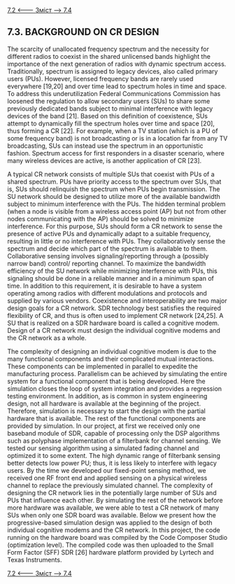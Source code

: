 [7.2 <--- ](7_2.md) [   Зміст   ](README.md) [--> 7.4](7_4.md)

## 7.3. BACKGROUND ON CR DESIGN

The scarcity of unallocated frequency spectrum and the necessity for different radios to coexist in the shared unlicensed bands highlight the importance of the next generation of radios with dynamic spectrum access. Traditionally, spectrum is assigned to legacy devices, also called primary users (PUs). However, licensed frequency bands are rarely used everywhere [19,20] and over time lead to spectrum holes in time and space. To address this underutilization Federal Communications Commission has loosened the regulation to allow secondary users (SUs) to share some previously dedicated bands subject to minimal interference with legacy devices of the band [21]. Based on this definition of coexistence, SUs attempt to dynamically fill the spectrum holes over time and space [20], thus forming a CR [22]. For example, when a TV station (which is a PU of some frequency band) is not broadcasting or is in a location far from any TV broadcasting, SUs can instead use the spectrum in an opportunistic fashion. Spectrum access for first responders in a disaster scenario, where many wireless devices are active, is another application of CR [23].

A typical CR network consists of multiple SUs that coexist with PUs of a shared spectrum. PUs have priority access to the spectrum over SUs, that is, SUs should relinquish the spectrum when PUs begin transmission. The SU network should be designed to utilize more of the available bandwidth subject to minimum interference with the PUs. The hidden terminal problem (when a node is visible from a wireless access point (AP) but not from other nodes communicating with the AP) should be solved to minimize interference. For this purpose, SUs should form a CR network to sense the presence of active PUs and dynamically adapt to a suitable frequency, resulting in little or no interference with PUs. They collaboratively sense the spectrum and decide which part of the spectrum is available to them. Collaborative sensing involves signaling/reporting through a (possibly narrow band) control/ reporting channel. To maximize the bandwidth efficiency of the SU network while minimizing interference with PUs, this signaling should be done in a reliable manner and in a minimum span of time. In addition to this requirement, it is desirable to have a system operating among radios with different modulations and protocols and supplied by various vendors. Coexistence and interoperability are two major design goals for a CR network. SDR technology best satisfies the required flexibility of CR, and thus is often used to implement CR network [24,25]. A SU that is realized on a SDR hardware board is called a cognitive modem. Design of a CR network must design the individual cognitive modems and the CR network as a whole.

The complexity of designing an individual cognitive modem is due to the many functional components and their complicated mutual interactions. These components can be implemented in parallel to expedite the manufacturing process. Parallelism can be achieved by simulating the entire system for a functional component that is being developed. Here the simulation closes the loop of system integration and provides a regression testing environment. In addition, as is common in system engineering design, not all hardware is available at the beginning of the project. Therefore, simulation is necessary to start the design with the partial hardware that is available. The rest of the functional components are provided by simulation. In our project, at first we received only one baseband module of SDR, capable of processing only the DSP algorithms such as polyphase implementation of a filterbank for channel sensing. We tested our sensing algorithm using a simulated fading channel and optimized it to some extent. The high dynamic range of filterbank sensing better detects low power PU; thus, it is less likely to interfere with legacy users. By the time we developed our fixed-point sensing method, we received one RF front end and applied sensing on a physical wireless channel to replace the previously simulated channel. The complexity of designing the CR network lies in the potentially large number of SUs and PUs that influence each other. By simulating the rest of the network before more hardware was available, we were able to test a CR network of many SUs when only one SDR board was available. Below we present how the progressive-based simulation design was applied to the design of both individual cognitive modems and the CR network. In this project, the code running on the hardware board was compiled by the Code Composer Studio (optimization level). The compiled code was then uploaded to the Small Form Factor (SFF) SDR [26] hardware platform provided by Lyrtech and Texas Instruments.

[7.2 <--- ](7_2.md) [   Зміст   ](README.md) [--> 7.4](7_4.md)